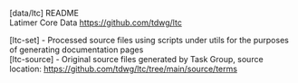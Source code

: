 [data/ltc] README  
Latimer Core Data	https://github.com/tdwg/ltc  

[ltc-set] - Processed source files using scripts under utils for the purposes of generating documentation pages  
[ltc-source] - Original source files generated by Task Group, source location:  https://github.com/tdwg/ltc/tree/main/source/terms
